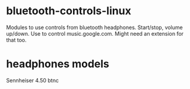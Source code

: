 # bluetooth-controls-linux
Modules to use controls from bluetooth headphones. Start/stop, volume up/down. Use to control music.google.com. Might need an extension for that too. 

# headphones models
Sennheiser 4.50 btnc
